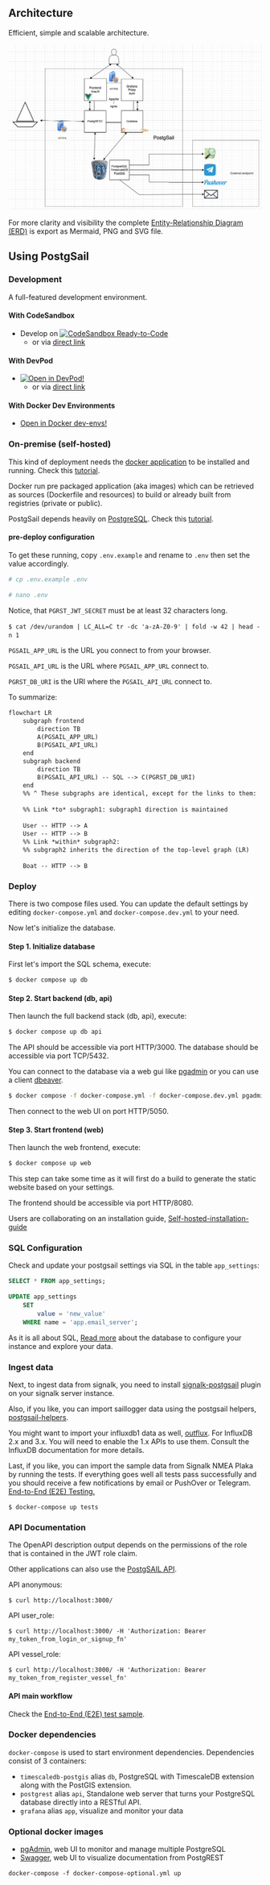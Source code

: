 

## Architecture

Efficient, simple and scalable architecture.

![Architecture overview](https://raw.githubusercontent.com/xbgmsharp/postgsail/main/PostgSail.png "Architecture overview")


For more clarity and visibility the complete [Entity-Relationship Diagram (ERD)](https://github.com/xbgmsharp/postgsail/blob/main/docs/ERD/README.md) is export as Mermaid, PNG and SVG file.

## Using PostgSail
### Development

A full-featured development environment.

#### With CodeSandbox

- Develop on [![CodeSandbox Ready-to-Code](https://img.shields.io/badge/CodeSandbox-Ready--to--Code-blue?logo=codesandbox)](https://codesandbox.io/p/github/xbgmsharp/postgsail/main)
  - or via [direct link](https://codesandbox.io/p/github/xbgmsharp/postgsail/main)

#### With DevPod

- [![Open in DevPod!](https://devpod.sh/assets/open-in-devpod.svg)](https://devpod.sh/open#https://github.com/xbgmsharp/postgsail/&workspace=postgsail&provider=docker&ide=openvscode)
  - or via [direct link](https://devpod.sh/open#https://github.com/xbgmsharp/postgsail&workspace=postgsail&provider=docker&ide=openvscode)

#### With Docker Dev Environments
- [Open in Docker dev-envs!](https://open.docker.com/dashboard/dev-envs?url=https://github.com/xbgmsharp/postgsail/)


### On-premise (self-hosted)

This kind of deployment needs the [docker application](https://www.docker.com/) to be installed and running. Check this [tutorial](https://www.docker.com/101-tutorial).

Docker run pre packaged application (aka images) which can be retrieved as sources (Dockerfile and resources) to build or already built from registries (private or public).

PostgSail depends heavily on [PostgreSQL](https://www.postgresql.org/). Check this [tutorial](https://www.postgresql.org/docs/current/tutorial.html).

#### pre-deploy configuration

To get these running, copy `.env.example` and rename to `.env` then set the value accordingly.

```bash
# cp .env.example .env
```

```bash
# nano .env
```

Notice, that `PGRST_JWT_SECRET` must be at least 32 characters long.

`$ cat /dev/urandom | LC_ALL=C tr -dc 'a-zA-Z0-9' | fold -w 42 | head -n 1`

`PGSAIL_APP_URL` is the URL you connect to from your browser.

`PGSAIL_API_URL` is the URL where `PGSAIL_APP_URL` connect to.

`PGRST_DB_URI` is the URI where the `PGSAIL_API_URL` connect to.

To summarize:
```mermaid
flowchart LR
    subgraph frontend
        direction TB
        A(PGSAIL_APP_URL)
        B(PGSAIL_API_URL)
    end
    subgraph backend
        direction TB
        B(PGSAIL_API_URL) -- SQL --> C(PGRST_DB_URI)
    end
    %% ^ These subgraphs are identical, except for the links to them:

    %% Link *to* subgraph1: subgraph1 direction is maintained

    User -- HTTP --> A
    User -- HTTP --> B
    %% Link *within* subgraph2:
    %% subgraph2 inherits the direction of the top-level graph (LR)

    Boat -- HTTP --> B
```

### Deploy

There is two compose files used. You can update the default settings by editing `docker-compose.yml` and `docker-compose.dev.yml` to your need.

Now let's initialize the database.

#### Step 1. Initialize database

First let's import the SQL schema, execute:

```bash
$ docker compose up db
```

#### Step 2. Start backend (db, api)

Then launch the full backend stack (db, api), execute:

```bash
$ docker compose up db api
```

The API should be accessible via port HTTP/3000.
The database should be accessible via port TCP/5432.

You can connect to the database via a web gui like [pgadmin](https://www.pgadmin.org/) or you can use a client [dbeaver](https://dbeaver.io/).
```bash
$ docker compose -f docker-compose.yml -f docker-compose.dev.yml pgadmin
```
Then connect to the web UI on port HTTP/5050.

#### Step 3. Start frontend (web)

Then launch the web frontend, execute:

```bash
$ docker compose up web
```
This step can take some time as it will first do a build to generate the static website based on your settings.

The frontend should be accessible via port HTTP/8080.

Users are collaborating on an installation guide, [Self-hosted-installation-guide](https://github.com/xbgmsharp/postgsail/wiki/Self-hosted-installation-guide)

### SQL Configuration

Check and update your postgsail settings via SQL in the table `app_settings`:

```sql
SELECT * FROM app_settings;
```

```sql
UPDATE app_settings
    SET
        value = 'new_value'
    WHERE name = 'app.email_server';
```

As it is all about SQL, [Read more](https://github.com/xbgmsharp/postgsail/blob/main/docs/ERD/README.md) about the database to configure your instance and explore your data.

### Ingest data

Next, to ingest data from signalk, you need to install [signalk-postgsail](https://github.com/xbgmsharp/signalk-postgsail) plugin on your signalk server instance.

Also, if you like, you can import saillogger data using the postgsail helpers, [postgsail-helpers](https://github.com/xbgmsharp/postgsail-helpers).

You might want to import your influxdb1 data as well, [outflux](https://github.com/timescale/outflux).
For InfluxDB 2.x and 3.x. You will need to enable the 1.x APIs to use them. Consult the InfluxDB documentation for more details.

Last, if you like, you can import the sample data from Signalk NMEA Plaka by running the tests.
If everything goes well all tests pass successfully and you should receive a few notifications by email or PushOver or Telegram.
[End-to-End (E2E) Testing.](https://github.com/xbgmsharp/postgsail/blob/main/tests/)

```
$ docker-compose up tests
```

### API Documentation

The OpenAPI description output depends on the permissions of the role that is contained in the JWT role claim.

Other applications can also use the [PostgSAIL API](https://petstore.swagger.io/?url=https://raw.githubusercontent.com/xbgmsharp/postgsail/main/openapi.json).

API anonymous:

```
$ curl http://localhost:3000/
```

API user_role:

```
$ curl http://localhost:3000/ -H 'Authorization: Bearer my_token_from_login_or_signup_fn'
```

API vessel_role:

```
$ curl http://localhost:3000/ -H 'Authorization: Bearer my_token_from_register_vessel_fn'
```

#### API main workflow

Check the [End-to-End (E2E) test sample](https://github.com/xbgmsharp/postgsail/blob/main/tests/).

### Docker dependencies

`docker-compose` is used to start environment dependencies. Dependencies consist of 3 containers:

- `timescaledb-postgis` alias `db`, PostgreSQL with TimescaleDB extension along with the PostGIS extension.
- `postgrest` alias `api`, Standalone web server that turns your PostgreSQL database directly into a RESTful API.
- `grafana` alias `app`, visualize and monitor your data

### Optional docker images

- [pgAdmin](https://hub.docker.com/r/dpage/pgadmin4), web UI to monitor and manage multiple PostgreSQL
- [Swagger](https://hub.docker.com/r/swaggerapi/swagger-ui), web UI to visualize documentation from PostgREST

```
docker-compose -f docker-compose-optional.yml up
```